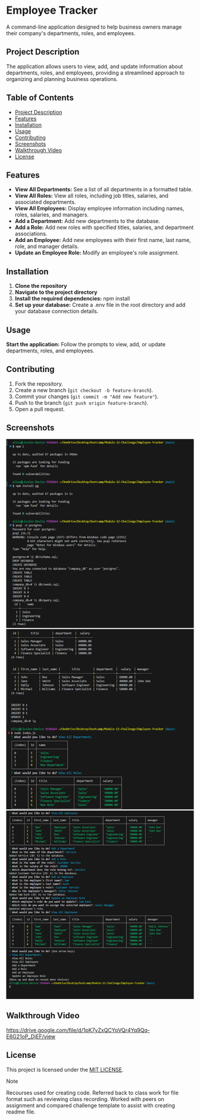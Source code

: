 # Employee Tracker

A command-line application designed to help business owners manage their company's departments, roles, and employees.

## Project Description

The application allows users to view, add, and update information about departments, roles, and employees, providing a streamlined approach to organizing and planning business operations.

## Table of Contents

- [Project Description](#project-description)
- [Features](#features)
- [Installation](#installation)
- [Usage](#usage)
- [Contributing](#contributing)
- [Screenshots](#screenshots)
- [Walkthrough Video](#walkthrough-video)
- [License](#license)

## Features

- **View All Departments:** See a list of all departments in a formatted table.
- **View All Roles:** View all roles, including job titles, salaries, and associated departments.
- **View All Employees:** Display employee information including names, roles, salaries, and managers.
- **Add a Department:** Add new departments to the database.
- **Add a Role:** Add new roles with specified titles, salaries, and department associations.
- **Add an Employee:** Add new employees with their first name, last name, role, and manager details.
- **Update an Employee Role:** Modify an employee's role assignment.

## Installation

1. **Clone the repository**
2. **Navigate to the project directory**
3. **Install the required dependencies:** npm install
4. **Set up your database:** Create a .env file in the root directory and add your database connection details.

## Usage

**Start the application:** Follow the prompts to view, add, or update departments, roles, and employees.

## Contributing

1. Fork the repository.
2. Create a new branch (`git checkout -b feature-branch`).
3. Commit your changes (`git commit -m "Add new feature"`).
4. Push to the branch (`git push origin feature-branch`).
5. Open a pull request.

## Screenshots

![alt text](<Employee Tracker1.png>)
![alt text](<Employee Tracker2.png>)
![alt text](<Employee Tracker3.png>)

## Walkthrough Video
https://drive.google.com/file/d/1pK7yZxQCYpVQr4Yq9Qq-E6G21oP_DjEF/view 

## License

This project is licensed under the [MIT LICENSE](LICENSE).

> [!NOTE]  
> Recourses used for creating code. Referred back to class work for file format such as reviewing class recording. Worked with peers on assignment and compared challenge template to assist with creating readme file.
